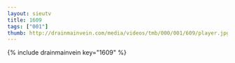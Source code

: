 ```yaml
--- 
layout: sieutv
title: 1609
tags: ["001"]
thumb: http://drainmainvein.com/media/videos/tmb/000/001/609/player.jpg
---
```

{% include drainmainvein key="1609" %} 
